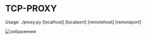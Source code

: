 # TCP-PROXY
Usage:
./proxy.py [localhost] [localport] [remotehost] [remoteport]

![зображення](https://github.com/user-attachments/assets/d39b2307-b2d3-42c9-8278-16d63fa887b8)
